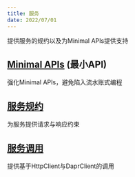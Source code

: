 ```yaml
---
title: 服务
date: 2022/07/01
---
```


提供服务的规约以及为Minimal APIs提供支持

## [Minimal APIs](/framework/contribs/service/minimal-apis) (最小API)

强化Minimal APIs，避免陷入流水账式编程

## [服务规约](/framework/contribs/service/contract)

为服务提供请求与响应约束

## [服务调用](/framework/contribs/service/caller)

提供基于HttpClient与DaprClient的调用